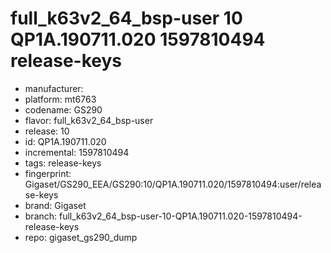 # full_k63v2_64_bsp-user 10 QP1A.190711.020 1597810494 release-keys
- manufacturer: 
- platform: mt6763
- codename: GS290
- flavor: full_k63v2_64_bsp-user
- release: 10
- id: QP1A.190711.020
- incremental: 1597810494
- tags: release-keys
- fingerprint: Gigaset/GS290_EEA/GS290:10/QP1A.190711.020/1597810494:user/release-keys
- brand: Gigaset
- branch: full_k63v2_64_bsp-user-10-QP1A.190711.020-1597810494-release-keys
- repo: gigaset_gs290_dump

